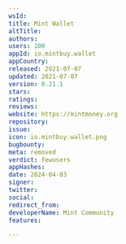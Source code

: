 ```yaml
---
wsId: 
title: Mint Wallet
altTitle: 
authors: 
users: 100
appId: io.mintbuy.wallet
appCountry: 
released: 2021-07-07
updated: 2021-07-07
version: 0.21.1
stars: 
ratings: 
reviews: 
website: https://mintmoney.org
repository: 
issue: 
icon: io.mintbuy.wallet.png
bugbounty: 
meta: removed
verdict: fewusers
appHashes: 
date: 2024-04-03
signer: 
twitter: 
social: 
redirect_from: 
developerName: Mint Community
features: 

---
```


